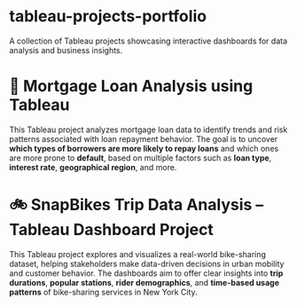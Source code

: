 # tableau-projects-portfolio
A collection of Tableau projects showcasing interactive dashboards for data analysis and business insights.

# 🏡 Mortgage Loan Analysis using Tableau

This Tableau project analyzes mortgage loan data to identify trends and risk patterns associated with loan repayment behavior. The goal is to uncover **which types of borrowers are more likely to repay loans** and which ones are more prone to **default**, based on multiple factors such as **loan type**, **interest rate**, **geographical region**, and more.

# 🚲 SnapBikes Trip Data Analysis – Tableau Dashboard Project

This Tableau project explores and visualizes a real-world bike-sharing dataset, helping stakeholders make data-driven decisions in urban mobility and customer behavior. The dashboards aim to offer clear insights into **trip durations**, **popular stations**, **rider demographics**, and **time-based usage patterns** of bike-sharing services in New York City.

